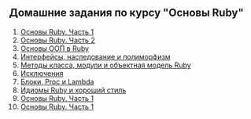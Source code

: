 ## Домашние задания по курсу "Основы Ruby"

1) [Основы Ruby. Часть 1](./lesson_1)
2) [Основы Ruby. Часть 2](./lesson_2)
3) [Основы ООП в Ruby](./lesson_3)
4) [Интерфейсы, наследование и полиморфизм](./lesson_4)
5) [Методы класса, модули и объектная модель Ruby](./lesson_5)
6) [Исключения](./lesson_6)
7) [Блоки, Proc и Lambda](./lesson_7)
8) [Идиомы Ruby и хороший стиль](https://github.com/GolovkoStepan/railway_simulator)
9) [Основы Ruby. Часть 1](./lesson_1)
10) [Основы Ruby. Часть 1](./lesson_1)
